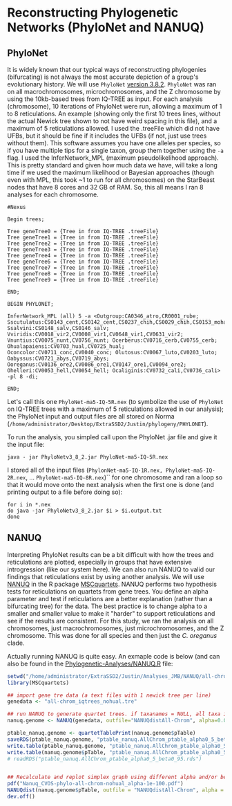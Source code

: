 # Reconstructing Phylogenetic Networks (PhyloNet and NANUQ)

## PhyloNet

It is widely known that our typical ways of reconstructing phylogenies (bifurcating) is not always the most accurate depiction of a group's evolutionary history. We will use `PhyloNet` [version 3.8.2](https://phylogenomics.rice.edu/html/phylonetTutorial.html). `PhyloNet` was ran on all macrochromosomes, microchromosomes, and the Z chromosome by using the 10kb-based trees from IQ-TREE as input. For each analysis (chromosome), 10 iterations of PhyloNet were run, allowing a maximum of 1 to 8 reticulations. An example (showing only the first 10 trees lines, without the actual Newick tree shown to not have weird spacing in this file), and a maximum of 5 reticulations allowed. I used the .treeFile which did not have UFBs, but it should be fine if it includes the UFBs (if not, just use trees without them). This software assumes you have one alleles per species, so if you have multiple tips for a single taxon, group them together using the `-a` flag. I used the InferNetwork_MPL (maximum pseudolikelihood approach). This is pretty standard and given how much data we have, will take a long time if we used the maximum likelihood or Bayesian approaches (though even with MPL, this took ~1 to run for all chromosomes) on the StarBeast nodes that have 8 cores and 32 GB of RAM. So, this all means I ran 8 analyses for each chromosome.

```
#Nexus

Begin trees;

Tree geneTree0 = {Tree in from IQ-TREE .treeFile}
Tree geneTree1 = {Tree in from IQ-TREE .treeFile}
Tree geneTree2 = {Tree in from IQ-TREE .treeFile}
Tree geneTree3 = {Tree in from IQ-TREE .treeFile}
Tree geneTree4 = {Tree in from IQ-TREE .treeFile}
Tree geneTree6 = {Tree in from IQ-TREE .treeFile}
Tree geneTree7 = {Tree in from IQ-TREE .treeFile}
Tree geneTree8 = {Tree in from IQ-TREE .treeFile}
Tree geneTree9 = {Tree in from IQ-TREE .treeFile}

END;

BEGIN PHYLONET;

InferNetwork_MPL (all) 5 -a <Outgroup:CA0346_atro,CR0001_rube; Sscutulatus:CS0143_cent,CS0142_cent,CS0237_chih,CS0029_chih,CS0153_moha,CS0027_moha; Ssalvini:CS0148_salv,CS0146_salv; Vviridis:CV0018_vir2,CV0008_vir1,CV0648_vir1,CV0631_vir2; Vnuntius:CV0075_nunt,CV0756_nunt; Ocerberus:CV0716_cerb,CV0755_cerb; Ohualapaiensi:CV0703_hual,CV0725_hual; Oconcolor:CV0711_conc,CV0040_conc; Olutosus:CV0067_luto,CV0203_luto; Oabyssus:CV0721_abys,CV0719_abys; Ooreganus:CV0136_ore2,CV0086_ore1,CV0147_ore1,CV0094_ore2; Ohelleri:CV0053_hell,CV0054_hell; Ocaliginis:CV0732_cali,CV0736_cali> -pl 8 -di;

END;
```

Let's call this one `PhyloNet-ma5-IQ-5R.nex` (to symbolize the use of `PhyloNet` on IQ-TREE trees with a maximum of 5 reticulations allowed in our analysis); the PhyloNet input and output files are all stored on Norma (`/home/administrator/Desktop/ExtraSSD2/Justin/phylogeny/PHYLONET`).

To run the analysis, you simpled call upon the PhyloNet .jar file and give it the input file:

`java - jar PhyloNetv3_8_2.jar PhyloNet-ma5-IQ-5R.nex`

I stored all of the input files (`PhylonNet-ma5-IQ-1R.nex, PhyloNet-ma5-IQ-2R.nex`, ... `PhyloNet-ma5-IQ-8R.nex`)``  for one chromosome and ran a loop so that it would move onto the next analysis when the first one is done (and printing output to a file before doing so):

```
for i in *.nex
do java -jar PhyloNetv3_8_2.jar $i > $i.output.txt
done
```

## NANUQ

Interpreting PhyloNet results can be a bit difficult with how the trees and reticulations are plotted, especially in groups that have extensive introgression (like our system here). We can also run NANUQ to valid our findings that reticulations exist by using another analysis. We will use [NANUQ](https://doi.org/10.1186/s13015-019-0159-2) in the R package [MSCquartets](https://cran.r-project.org/web/packages/MSCquartets/index.html). NANUQ performs two hypothesis tests for reticulations on quartets from gene trees. You define an alpha parameter and test if reticulations are a better explanation (rather than a bifurcating tree) for the data. The best practice is to change alpha to a smaller and smaller value to make it "harder" to support reticulations and see if the results are consistent. For this study, we ran the analysis on all chromosomes, just macrochromosomes, just microchromosomes, and the Z chromosome. This was done for all species and then just the *C. oreganus* clade.

Actually running NANUQ is quite easy. An exmaple code is below (and can also be found in the [Phylogenetic-Analyses/NANUQ.R](Phylogenetic-Analyses/NANUQ.R) file:

```R
setwd("/home/administrator/ExtraSSD2/Justin/Analyses_JMB/NANUQ/all-chrom")
library(MSCquartets)

## import gene tre data (a text files with 1 newick tree per line)
genedata <- "all-chrom_iqtrees_nohual.tre"

## run NANUQ to generate quartet trees. if taxanames = NULL, all taxa in first tree are used. Otherwise, give it a vector of the taxa to include).
nanuq.genome <- NANUQ(genedata, outfile="NANUQdistAll-Chrom", alpha=0.05, beta=0.95, taxanames = NULL, plot = FALSE)

ptable_nanuq.genome <- quartetTablePrint(nanuq.genome$pTable)
saveRDS(ptable_nanuq.genome, "ptable_nanuq.AllChrom_ptable_alpha0_5_beta0_95.rds")
write.table(ptable_nanuq.genome, "ptable_nanuq.AllChrom_ptable_alpha0_5_beta0_95.txt")
write.table(nanuq.genome$pTable, "ptable_nanuq.AllChrom_ptable_alpha0_5_beta0_95.csv")
# readRDS("ptable_nanuq.AllChrom_ptable_alpha0_5_beta0_95.rds")


## Recalculate and replot simplex graph using different alpha and/or beta. 
pdf("Nanuq_CVOS-phylo-all-chrom-nohual_alpha-1e-100.pdf")
NANUQdist(nanuq.genome$pTable, outfile = "NANUQdistAll-Chrom", alpha = 1e-100, beta = 0.95, plot = TRUE)
dev.off()
```
